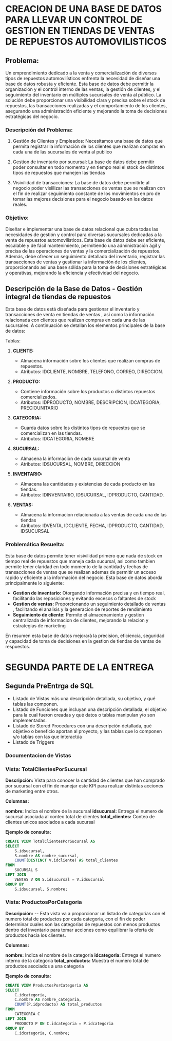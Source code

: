  # CREACION DE UNA BASE DE DATOS PARA LLEVAR UN CONTROL DE GESTION EN TIENDAS DE VENTAS DE REPUESTOS AUTOMOVILISTICOS

## Problema:
Un emprendimiento dedicado a la venta y comercialización de diversos tipos de repuestos automovilísticos enfrenta la necesidad de diseñar una base de datos robusta y eficiente. Esta base de datos debe permitir la organización y el control interno de las ventas, la gestión de clientes, y el seguimiento del inventario en múltiples sucursales de venta al público. La solución debe proporcionar una visibilidad clara y precisa sobre el stock de repuestos, las transacciones realizadas y el comportamiento de los clientes, asegurando una administración eficiente y mejorando la toma de decisiones estratégicas del negocio.

### **Descripción del Problema:**

1. Gestión de Clientes y Empleados: Necesitamos una base de datos que permita registrar la informaciòn de los clientes que realizan compras en cada una de las sucursales de venta al publico 

2. Gestion de inventario por sucursal: La base de datos debe permitir poder consultar en todo momento y en tiempo real el stock de distintos tipos de repuestos que manejen las tiendas

3. Visivilidad de transacciones: La base de datos debe permitirle al negocio poder visiilizar las transacciones de ventas que se realizan con el fin de realizar seguimiento constante de los movimientos en pro de tomar las mejores decisiones para el negocio basado en los datos reales.


### **Objetivo:**


Diseñar e implementar una base de datos relacional que cubra todas las necesidades de gestión y control para diversas sucursales dedicadas a la venta de repuestos automovilísticos. Esta base de datos debe ser eficiente, escalable y de fácil mantenimiento, permitiendo una administración ágil y precisa de las operaciones de ventas y la comercialización de repuestos. Además, debe ofrecer un seguimiento detallado del inventario, registrar las transacciones de ventas y gestionar la información de los clientes, proporcionando así una base sólida para la toma de decisiones estratégicas y operativas, mejorando la eficiencia y efectividad del negocio.

## Descripción de la Base de Datos - Gestión integral de tiendas de repuestos


Esta base de datos está diseñada para gestionar el inventario y transacciones de venta en tiendas de ventas , así como la información relacionada con clientes que realizan compras en cada una de las sucursales. A continuación se detallan los elementos principales de la base de datos:

Tablas:

 1. **CLIENTE:**

      - Almacena información sobre los clientes que realizan compras de repuestos.
      - Atributos: IDCLIENTE, NOMBRE, TELEFONO, CORREO, DIRECCION.


2. **PRODUCTO:**

    - Contiene información sobre los productos o distintos repuestos comercializados.
    - Atributos: IDPRODUCTO, NOMBRE, DESCRIPCION, IDCATEGORIA, PRECIOUNITARIO


3. **CATEGORIA:**

    - Guarda datos sobre los distintos tipos de repuestos que se comercializan en las tiendas.
    - Atributos: IDCATEGORIA, NOMBRE
      

4. **SUCURSAL:**
   
    - Almacena la informaciòn de cada sucursal de venta
    - Atributos: IDSUCURSAL, NOMBRE, DIRECCION
      

5. **INVENTARIO:**

   - Almacena las cantidades y existencias de cada producto en las tiendas.
   - Atributos: IDINVENTARIO, IDSUCURSAL, IDPRODUCTO, CANTIDAD.


7. **VENTAS:**

   - Almacena la informacion relacionada a las ventas de cada una de las tiendas
   - Atributos: IDVENTA, IDCLIENTE, FECHA, IDPRODUCTO, CANTIDAD, IDSUCURSAL
  
  ### **Problemática Resuelta:**

  Esta base de datos permite tener visivilidad primero que nada de stock en tiempo real de repuestos que maneja cada sucursal, asi como tambien permite tener claridad en todo momento de la cantidad y fechas de transacciones de ventas que se realizan ademas de permitir un acceso rapido y eficiente a la informaciòn del negocio. Esta base de datos aborda principalmente lo siguiente:

- **Gestion de inventario:** Otorgando informaciòn precisa y en tiempo real, facilitando las reposiciones y evitando excesos o faltantes de stock
- **Gestion de ventas:** Proporcionando un seguimiento detallado de ventas , facilitando el analisis y la generacion de reportes de rendimiento 
- **Seguimiento de cliente:** Permite el almacenamiento y gestion centralizada de informacion de clientes, mejorando la relacion y estrategias de marketing

En resumen esta base de datos mejorarà la precision, eficiencia, seguridad y capacidad de toma de decisiones en la gestion de tiendas de ventas de respuestos.

# SEGUNDA PARTE DE LA ENTREGA

## Segunda PreEntrga de SQL
* Listado de Vistas más una descripción detallada, su objetivo, y qué tablas las componen.
* Listado de Funciones que incluyan una descripción detallada, el objetivo para la cual fueron creadas y qué datos o tablas manipulan y/o son implementadas.
* Listado de Stored Procedures con una descripción detallada, qué objetivo o beneficio aportan al proyecto, y las tablas que lo componen y/o tablas con las que interactúa
* Listado de Triggers

### Documentacion de Vistas

### Vista: TotalClientesPorSucursal

**Descripción:** Vista para conocer la cantidad de clientes que han comprado por sucursal con el fin de manejar este KPI para realizar distintas acciones de marketing entre otros.

**Columnas:**

**nombre:** Indica el nombre de la sucursal
**idsucursal:** Entrega el numero de sucursal asociada al conteo total de clientes
**total_clientes:** Conteo de clientes unicos asociados a cada sucursal

**Ejemplo de consulta:**

```sql
CREATE VIEW TotalClientesPorSucursal AS
SELECT 
    S.idsucursal,
    S.nombre AS nombre_sucursal,
    COUNT(DISTINCT V.idcliente) AS total_clientes
FROM 
    SUCURSAL S
LEFT JOIN 
    VENTAS V ON S.idsucursal = V.idsucursal
GROUP BY 
    S.idsucursal, S.nombre;
```

### Vista: ProductosPorCategoria

**Descripción:** -- Esta vista va a proporcionar un listado de categorias con el numero total de productos por cada categoria, con el fin de poder determinar cuales
son las categorias de repuestos con menos productos dentro del inventario para tomar acciones como equilibrar la oferta de productos hacia los clientes.

**Columnas:**

**nombre:** Indica el nombre de la categoria
**idcategoria:** Entrega el numero interno de la categoria
**total_productos:** Muestra el numero total de productos asociados a una categoria

**Ejemplo de consulta:**

```sql
CREATE VIEW ProductosPorCategoria AS
SELECT 
    C.idcategoria,
    C.nombre AS nombre_categoria,
    COUNT(P.idproducto) AS total_productos
FROM 
    CATEGORIA C
LEFT JOIN 
    PRODUCTO P ON C.idcategoria = P.idcategoria
GROUP BY 
    C.idcategoria, C.nombre;
```


